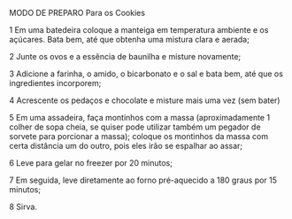 MODO DE PREPARO
Para os Cookies

1
Em uma batedeira coloque a manteiga em temperatura ambiente e os açúcares. Bata bem, até que obtenha uma mistura clara e aerada;

2
Junte os ovos e a essência de baunilha e misture novamente;

3
Adicione a farinha, o amido, o bicarbonato e o sal e bata bem, até que os ingredientes incorporem;

4
Acrescente os pedaços e chocolate e misture mais uma vez (sem bater)

5
Em uma assadeira, faça montinhos com a massa (aproximadamente 1 colher de sopa cheia, se quiser pode utilizar também um pegador de sorvete para porcionar a massa); coloque os montinhos da massa com certa distância um do outro, pois eles irão se espalhar ao assar;

6
Leve para gelar no freezer por 20 minutos;

7
Em seguida, leve diretamente ao forno pré-aquecido a 180 graus por 15 minutos;

8
Sirva.